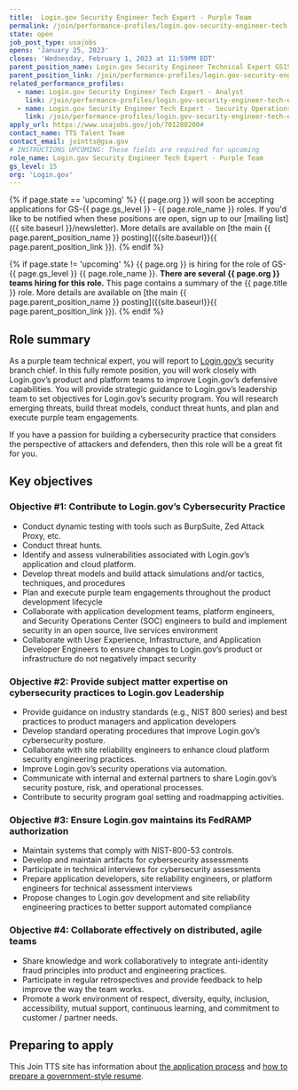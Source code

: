 ```yaml
---
title:  Login.gov Security Engineer Tech Expert - Purple Team 
permalink: /join/performance-profiles/login.gov-security-engineer-tech-expert-purple-team/
state: open
job_post_type: usajobs
opens: 'January 25, 2023'
closes: 'Wednesday, February 1, 2023 at 11:59PM EDT'
parent_position_name: Login.gov Security Engineer Technical Expert GS15
parent_position_link: /join/performance-profiles/login.gov-security-engineer-tech-expert/
related_performance_profiles:
  - name: Login.gov Security Engineer Tech Expert - Analyst 
    link: /join/performance-profiles/login.gov-security-engineer-tech-expert-analyst/
  - name: Login.gov Security Engineer Tech Expert - Security Operations
    link: /join/performance-profiles/login.gov-security-engineer-tech-expert-secops/
apply_url: https://www.usajobs.gov/job/701280200#
contact_name: TTS Talent Team
contact_email: jointts@gsa.gov
# INSTRUCTIONS UPCOMING: These fields are required for upcoming
role_name: Login.gov Security Engineer Tech Expert - Purple Team 
gs_level: 15
org: 'Login.gov'
---
```

{% if page.state == 'upcoming' %}
{{ page.org }} will soon be accepting applications for GS-{{ page.gs_level }} - {{ page.role_name }} roles. If you'd like to be
  notified when these positions are open, sign up to our [mailing list]({{ site.baseurl }}/newsletter). More details are available on [the main {{ page.parent_position_name }} posting]({{site.baseurl}}{{ page.parent_position_link }}).
{% endif %}

{% if page.state != 'upcoming' %}
{{ page.org }} is hiring for the role of GS-{{ page.gs_level }} {{ page.role_name }}. **There are several {{ page.org }} teams hiring for this role.** This page contains a summary of the {{ page.title }} role. More details are available on [the main {{ page.parent_position_name }} posting]({{site.baseurl}}{{ page.parent_position_link }}).
{% endif %}

## Role summary

As a purple team technical expert, you will report to [Login.gov’s](https://login.gov/) security branch chief. In this fully remote position, you will work closely with Login.gov’s product and platform teams to improve Login.gov’s defensive capabilities. You will provide strategic guidance to Login.gov’s leadership team to set objectives for Login.gov’s security program. You will research emerging threats, build threat models, conduct threat hunts, and plan and execute purple team engagements.

If you have a passion for building a cybersecurity practice that considers the perspective of attackers and defenders, then this role will be a great fit for you.

## Key objectives

### Objective #1: Contribute to Login.gov’s Cybersecurity Practice
- Conduct dynamic testing with tools such as BurpSuite, Zed Attack Proxy, etc.
- Conduct threat hunts.
- Identify and assess vulnerabilities associated with Login.gov’s application and cloud platform.
- Develop threat models and build attack simulations and/or tactics, techniques, and procedures
- Plan and execute purple team engagements throughout the product development lifecycle
- Collaborate with application development teams, platform engineers, and Security Operations Center (SOC) engineers to build and implement security in an open source, live services environment
- Collaborate with User Experience, Infrastructure, and Application Developer Engineers to ensure changes to Login.gov’s product or infrastructure do not negatively impact security


### Objective #2: Provide subject matter expertise on cybersecurity practices to Login.gov Leadership 
- Provide guidance on industry standards (e.g., NIST 800 series) and best practices to product managers and application developers
- Develop standard operating procedures that improve Login.gov’s cybersecurity posture.  
- Collaborate with site reliability engineers to enhance cloud platform security engineering practices.
- Improve Login.gov’s security operations via automation.
- Communicate with internal and external partners to share Login.gov’s security posture, risk, and operational processes. 
- Contribute to security program goal setting and roadmapping activities.


### Objective #3: Ensure Login.gov maintains its FedRAMP authorization
- Maintain systems that comply with NIST-800-53 controls. 
- Develop and maintain artifacts for cybersecurity assessments 
- Participate in technical interviews for cybersecurity assessments
- Prepare application developers, site reliability engineers, or platform engineers for technical assessment interviews
- Propose changes to Login.gov development and site reliability engineering practices to better support automated compliance


### Objective #4: Collaborate effectively on distributed, agile teams
- Share knowledge and work collaboratively to integrate anti-identity fraud principles into product and engineering practices. 
- Participate in regular retrospectives and provide feedback to help improve the way the team works.
- Promote a work environment of respect, diversity, equity, inclusion, accessibility, mutual support, continuous learning, and commitment to customer / partner needs.


## Preparing to apply

This Join TTS site has information about [the application process](https://join.tts.gsa.gov/hiring-process/) and [how to prepare a government-style resume](https://join.tts.gsa.gov/resume/).
